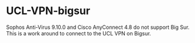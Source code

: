 # UCL-VPN-bigsur
Sophos Anti-Virus 9.10.0 and Cisco AnyConnect 4.8 do not support Big Sur. This is a work around to connect to the UCL VPN on Bigsur.
